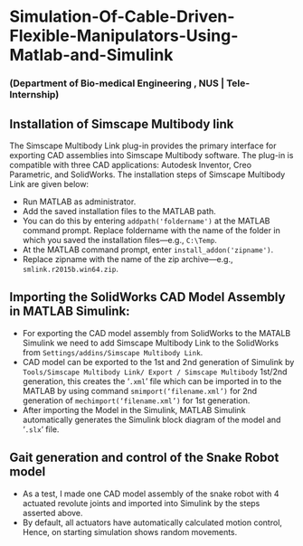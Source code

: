 # Simulation-Of-Cable-Driven-Flexible-Manipulators-Using-Matlab-and-Simulink
### (Department of Bio-medical Engineering , NUS | Tele-Internship)

## Installation of Simscape Multibody link

The Simscape Multibody Link plug-in provides the primary interface for exporting CAD assemblies into Simscape Multibody software. The plug-in is compatible with three CAD applications: Autodesk Inventor, Creo Parametric, and SolidWorks. The installation steps of Simscape Multibody Link are given below:

- Run MATLAB as administrator.
- Add the saved installation files to the MATLAB path.
- You can do this by entering ```addpath('foldername')``` at the MATLAB command prompt. Replace foldername with the name of the folder in which you saved the installation files—e.g., ```C:\Temp```.
- At the MATLAB command prompt, enter ```install_addon('zipname')```.
- Replace zipname with the name of the zip archive—e.g., ```smlink.r2015b.win64.zip```.

## Importing the SolidWorks CAD Model Assembly in MATLAB Simulink:

- For exporting the CAD model assembly from SolidWorks to the MATALB Simulink we need to add Simscape Multibody Link to the SolidWorks from ```Settings/addins/Simscape Multibody Link```.
- CAD model can be exported to the 1st and 2nd generation of Simulink by ```Tools/Simscape Multibody Link/ Export / Simscape Multibody``` 1st/2nd generation, this creates the ‘```.xml```’ file which can be imported in to the MATLAB by using command ```smimport(‘filename.xml’)``` for 2nd generation of ```mechimport(‘filename.xml’)``` for 1st generation.
- After importing the Model in the Simulink, MATLAB Simulink automatically generates the Simulink block diagram of the model and ‘```.slx```‘ file.

## Gait generation and control of the Snake Robot model

- As a test, I made one CAD model assembly of the snake robot with 4 actuated revolute joints and imported into Simulink by the steps asserted above.
- By default, all actuators have automatically calculated motion control, Hence, on starting simulation shows random movements.

